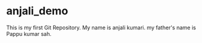 # anjali_demo
This is my first Git Repository.
My name is anjali kumari.
my father's name is Pappu kumar sah.
